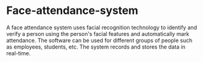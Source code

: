 # Face-attendance-system
A face attendance system uses facial recognition technology to identify and verify a person using the person's facial features and automatically mark attendance. The software can be used for different groups of people such as employees, students, etc. The system records and stores the data in real-time.
